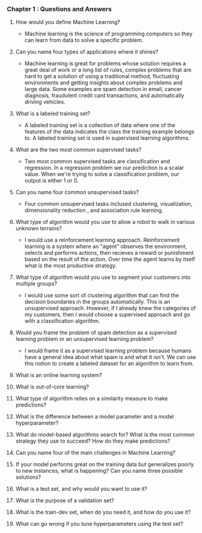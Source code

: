 
### Chapter 1 : Questions and Answers

1. How would you define Machine Learning? 
    - Machine learning is the science of programming computers so they can learn from data to solve a specific problem.

 2. Can you name four types of applications where it shines?
    - Machine learning is great for problems whose solution requires a great deal of work or a long list of rules, complex problems that are
      hard to get a solution of using a traditional method, fluctuating environments and getting insights about complex problems and large data. 
      Some examples are spam detection in email, cancer diagnosis, fraudulent credit card transactions, and automatically driving vehicles.

 3. What is a labeled training set?
    - A labeled training set is a collection of data where one of the features of the data indicates the class the training example belongs to.
      A labeled training set is used in supervised learning algorithms.

 4. What are the two most common supervised tasks?
    - Two most common supervised tasks are classification and regression. In a regression problem we our prediciton is a scalar value. When we're trying to solve a classification problem, our output is either 1 or 0.

 5. Can you name four common unsupervised tasks?
    - Four common unsupervised tasks inclused clustering, visualization, dimensionality reduction , and association rule learning.

 6. What type of algorithm would you use to allow a robot to walk in various unknown terrains?
    - I would use a reinforcement learning approach. Reinforcement learning is a system where an "agent" observes the environment, selects and 
      performs actions, then recieves a reward or punishment based on the result of the action. Over time the agent learns by itself what is the 
      most productive strategy.


 7. What type of algorithm would you use to segment your customers into multiple groups?
    - I would use some sort of clustering algorithm that can find the decision boundaries in the groups automatically. 
      This is an unsupervised approach. However, if I already knew the categories of my customers, then I would choose a supervised approach 
      and go with a classification algorithm.

 8. Would you frame the problem of spam detection as a supervised learning problem or an unsupervised learning problem?
    - I would frame it as a supervised learning problem because humans have a general idea about what spam is and what it isn't. We can use this 
      notion to create a labeled dataset for an algorithm to learn from.

 9. What is an online learning system?

 10. What is out-of-core learning?

 11. What type of algorithm relies on a similarity measure to make predictions?

 12. What is the difference between a model parameter and a model hyperparameter?

 13. What do model-based algorithms search for? What is the most common strategy they use to succeed? How do they make predictions?

 14. Can you name four of the main challenges in Machine Learning?

 15. If your model performs great on the training data but generalizes poorly to new instances, what is happening? Can you name three possible solutions?

 16. What is a test set, and why would you want to use it?

 17. What is the purpose of a validation set?

 18. What is the train-dev set, when do you need it, and how do you use it?

 19. What can go wrong if you tune hyperparameters using the test set?
